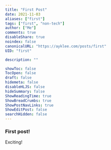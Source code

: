 ```yaml
---
title: "First Post"
date: 2021-11-03
aliases: ["first"]
tags: ["first", "non-tech"]
author: ["Me"]
comments: true
disableShare: true
noindex: false
canonicalURL: "https://ayklee.com/posts/first"
UID: "first"

description: ""

showToc: false
TocOpen: false
draft: false
hidemeta: false
disableHLJS: false
hideSummary: false
ShowReadingTime: true
ShowBreadCrumbs: true
ShowPostNavLinks: true
ShowEditPost: false
searchHidden: false
---
```


### First post!
Exciting!